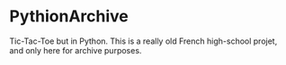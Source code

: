 # PythionArchive
Tic-Tac-Toe but in Python. This is a really old French high-school projet, and only here for archive purposes.
